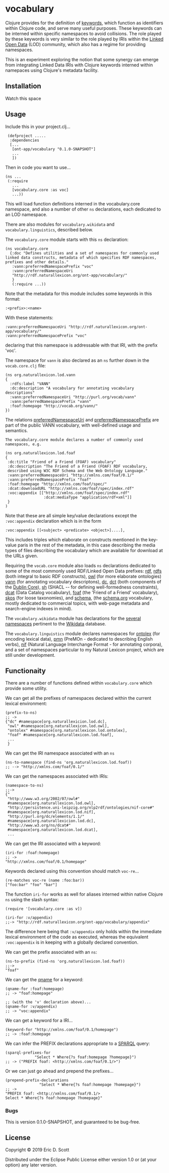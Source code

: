 # vocabulary

Clojure provides for the definition of [keywords](https://clojure.org/reference/data_structures#Keywords), which function as identifiers within Clojure code, and serve many useful purposes.  These keywords can be interned within specific namespaces to avoid collisions. The role played by these keywords is very similar to the role played by IRIs within the [Linked Open Data](http://linkeddata.org/) (LOD) community, which also has a regime for providing namespaces.

This is an experiment exploring the notion that some synergy can emerge from integrating Linked Data IRIs with Clojure keywords interned within namepaces using Clojure's metadata facility.

## Installation

Watch this space

## Usage

Include this in your project.clj...
```
 (defproject .....
  :dependencies 
  [...
   [ont-app/vocabulary "0.1.0-SNAPSHOT"]
   ...
   ])
```   
Then in code you want to use...
```
(ns ...
 (:require
   ...
   [vocabulary.core :as voc]
   ...))
```
This will load function definitions interned in the vocabulary.core namespace, and also a number of other `ns` declarations, each dedicated to an LOD namespace.

There are also modules for `vocabulary.wikidata` and `vocabulary.linguistics`, described below.

The `vocabulary.core` module starts with this `ns` declaration:

```
(ns vocabulary.core
  {:doc "Defines utilities and a set of namespaces for commonly used linked data constructs, metadata of which specifies RDF namespaces, prefixes and other details."
   :vann:preferredNamespacePrefix "voc"
   :vann:preferredNamespaceUri
   "http://rdf.naturallexicon.org/ont-app/vocabulary/"
   }
   (:require ...))
```

Note that the metadata for this module includes some keywords in this format:
```
:<prefix>:<name>
```

With these statements:
```
:vann:preferredNamespaceUri "http://rdf.naturallexicon.org/ont-app/vocabulary/"
:vann:preferredNamespacePrefix "voc"
```
declaring that this namespace is addressable with that IRI, with the prefix 'voc'.

The namespace for `vann` is also declared as an `ns` further down in the `vocab.core.clj` file:

```
(ns org.naturallexicon.lod.vann
{
  :rdfs:label "VANN"
  :dc:description "A vocabulary for annotating vocabulary descriptions"
  :vann:preferredNamespaceUri "http://purl.org/vocab/vann"
  :vann:peferredNamespacePrefix "vann"
  :foaf:homepage "http://vocab.org/vann/"
})
```

The relations [preferredNamespaceUri](http://vocab.org/vann/#preferredNamespacePrefix) and [preferredNamespacePrefix](http://vocab.org/vann/#preferredNamespaceUri) are part of the public VANN vocabulary, with well-defined usage and semantics.

```
The vocabulary.core module declares a number of commonly used namespaces, e.g.

(ns org.naturallexicon.lod.foaf
{
 :dc:title "Friend of a Friend (FOAF) vocabulary"
 :dc:description "The Friend of a Friend (FOAF) RDF vocabulary,
 described using W3C RDF Schema and the Web Ontology Language."
 :vann:preferredNamespaceUri "http://xmlns.com/foaf/0.1/"
 :vann:preferredNamespacePrefix "foaf"
 :foaf:homepage "http://xmlns.com/foaf/spec/"
 :dcat:downloadURL "http://xmlns.com/foaf/spec/index.rdf"
 :voc:appendix [["http://xmlns.com/foaf/spec/index.rdf"
                 :dcat:mediaType "application/rdf+xml"]]
 }
)
```

Note that these are all simple key/value declarations except the `:voc:appendix` declaration which is in the form 

```
:voc:appendix [[<subject> <predicate> <object>]....], 
```

This includes triples which elaborate on constructs mentioned in the key-value paris in the rest of the metadata, in this case describing the media types of files describing the vocabulary which are available for download at the URLs given.


Requiring the  `vocab.core` module also loads `ns` declarations dedicated to some of the most commonly used RDF/Linked Open Data prefixes: [rdf](https://www.w3.org/2001/sw/wiki/RDF), [rdfs](https://www.w3.org/TR/rdf-schema/) (both integral to basic RDF constructs), [owl](https://www.w3.org/OWL/) (for more elaborate ontologies) [vann](http://vocab.org/vann/) (for annotating vocabulary descriptons), [dc](http://purl.org/dc/elements/1.1/), [dct](http://purl.org/dc/elements/1.1/) (both components of the [Dublin Core](http://dublincore.org/)), [sh](https://www.w3.org/TR/shacl/) (SHACL -- for defining well-formedness constraints), [dcat](https://www.w3.org/TR/vocab-dcat/) (Data Catalog vocabulary), [foaf](http://xmlns.com/foaf/spec/) (the 'Friend of a Friend' vocabulary), [skos](https://www.w3.org/2009/08/skos-reference/skos.html) (for loose taxonomies), and [schema](https://schema.org/), (the [schema.org](https://schema.org/) vocabulary, mostly dedicated to commercial topics, with web-page metadata and search-engine indexes in mind).

The `vocabulary.wikidata` module has declarations for the [several namespaces](https://www.mediawiki.org/wiki/Wikibase/Indexing/RDF_Dump_Format#Full_list_of_prefixes) pertinent to the [Wikidata](https://www.wikidata.org/wiki/Wikidata:Main_Page) database.

The `vocabulary.linguistics` module declares namespaces for  [ontolex](https://www.w3.org/2016/05/ontolex/) (for encoding lexical data), [pmn](http://premon.fbk.eu/ontology/core.html) (PreMOn - dedicated to describing English verbs), [nif](http://persistence.uni-leipzig.org/nlp2rdf/ontologies/nif-core/nif-core.html) (Natural Language Interchange Format - for annotating corpora), and a set of namespaces particular to my Natural Lexicon project, which are still under development.
    
## Functionaity 

There are a number of functions defined within `vocabulary.core` which provide some utility.


We can get all the prefixes of namespaces declared within the current lexical environment:
```
(prefix-to-ns)
;; ->
{"dc" #namespace[org.naturallexicion.lod.dc],
 "owl" #namespace[org.naturallexicon.lod.owl],
 "ontolex" #namespace[org.naturallexicon.lod.ontolex],
 "foaf" #namespace[org.naturallexicon.lod.foaf],
 ...
 }
 ```
 
We can get the IRI namespace associated with an `ns`
```
(ns-to-namespace (find-ns 'org.naturallexicon.lod.foaf))
;; --> "http://xmlns.com/foaf/0.1/"
```

We can get the namespaces associated with IRIs:
```
(namespace-to-ns)
;;-> 
{"
 "http://www.w3.org/2002/07/owl#"
 #namespace[org.naturallexicon.lod.owl],
 "http://persistence.uni-leipzig.org/nlp2rdf/ontologies/nif-core#"
 #namespace[org.naturallexicon.lod.nif],
 "http://purl.org/dc/elements/1.1/"
 #namespace[org.naturallexicion.lod.dc],
 "http://www.w3.org/ns/dcat#"
 #namespace[org.naturallexicon.lod.dcat],
 ...
```

We can get the IRI associated with a keyword:

```
(iri-for :foaf:homepage)
;; ->
"http://xmlns.com/foaf/0.1/homepage"
```

Keywords declared using this convention should match `voc-re`...
```
(re-matches voc-re (name :foo:bar))
["foo:bar" "foo" "bar"]
```
The function `iri-for` works as well for aliases interned within native Clojure `ns` using the slash syntax:
```
(require '[vocabulary.core :as v])

(iri-for :v/appendix)
;;-> "http://rdf.naturallexicon.org/ont-app/vocabulary/appendix"
```
The difference here being that `:v/appendix` only holds within the immediate lexical environment of the code as executed, whereas the equivalent `:voc:appendix` is in keeping with a globally declared convention.


We can get the prefix associated with an `ns`:
```
(ns-to-prefix (find-ns 'org.naturallexicon.lod.foaf))
;;->
"foaf"
```

We can get the [qname](https://en.wikipedia.org/wiki/QName) for a keyword:
```
(qname-for :foaf:homepage)
;; -> "foaf:homepage"

;; (with the 'v' declaration above)...
(qname-for :v/appendix)
;; -> "voc:appendix"
```

We can get a keyword for a IRI...
```
(keyword-for "http://xmlns.com/foaf/0.1/homepage")
;; -> :foaf:homepage
```

We can infer the PREFIX declarations appropriate to a [SPARQL](https://en.wikipedia.org/wiki/SPARQL) query:
```
(sparql-prefixes-for
             "Select * Where{?s foaf:homepage ?homepage}")
;; -> ("PREFIX foaf: <http://xmlns.com/foaf/0.1/>")
```

Or we can just go ahead and prepend the prefixes...
```
(prepend-prefix-declarations
               "Select * Where{?s foaf:homepage ?homepage}")
;; -> 
"PREFIX foaf: <http://xmlns.com/foaf/0.1/>
Select * Where{?s foaf:homepage ?homepage}"
```


### Bugs

This is version 0.1.0-SNAPSHOT, and guaranteed to be bug-free.

## License

Copyright © 2019 Eric D. Scott

Distributed under the Eclipse Public License either version 1.0 or (at
your option) any later version.
